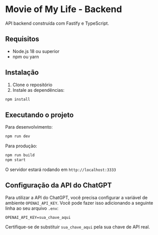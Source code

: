 # Movie of My Life - Backend

API backend construída com Fastify e TypeScript.

## Requisitos

- Node.js 18 ou superior
- npm ou yarn

## Instalação

1. Clone o repositório
2. Instale as dependências:
```bash
npm install
```

## Executando o projeto

Para desenvolvimento:
```bash
npm run dev
```

Para produção:
```bash
npm run build
npm start
```

O servidor estará rodando em `http://localhost:3333` 

## Configuração da API do ChatGPT

Para utilizar a API do ChatGPT, você precisa configurar a variável de ambiente `OPENAI_API_KEY`. Você pode fazer isso adicionando a seguinte linha ao seu arquivo `.env`:

```
OPENAI_API_KEY=sua_chave_aqui
```

Certifique-se de substituir `sua_chave_aqui` pela sua chave de API real. 